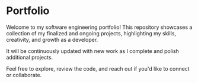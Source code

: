 # Portfolio

Welcome to my software engineering portfolio!
This repository showcases a collection of my finalized and ongoing projects, highlighting my skills, creativity, and growth as a developer.

It will be continuously updated with new work as I complete and polish additional projects.

Feel free to explore, review the code, and reach out if you'd like to connect or collaborate.